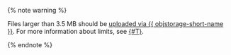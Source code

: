 {% note warning %}

Files larger than 3.5 MB should be [uploaded via {{ objstorage-short-name }}](../../storage/operations/objects/upload.md). For more information about limits, see [{#T}](../../functions/concepts/limits.md).

{% endnote %}

